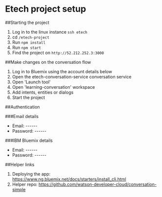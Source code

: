 # Etech project setup
##Starting the project

1. Log in to the linux instance `ssh etech`
2. cd `/etech-project`
3. Run `npm install`
4. Run `npm start`
5. Find the project on `http://52.212.252.3:3000`

##Make changes on the conversation flow

1. Log in to Bluemix using the account details below
2. Open the etech-conversation-service conversation service
3. Open 'Launch tool'
4. Open 'learning-conversation' workspace
5. Add intents, entities or dialogs
6. Start the project

##Authentication

###Email details

- Email: ------
- Password: ------

###IBM Bluemix details

- Email: ------
- Password: ------

##Helper links

1. Deploying the app: https://www.ng.bluemix.net/docs/starters/install_cli.html
2. Helper repo: https://github.com/watson-developer-cloud/conversation-simple
